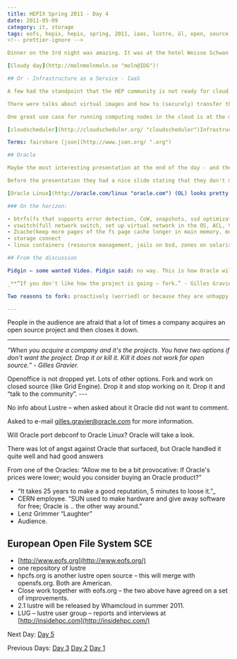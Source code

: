```yaml
---
title: HEPIX Spring 2011 - Day 4
date: 2011-05-09
category: it, storage
tags: eofs, hepix, hepix, spring, 2011, iaas, lustre, öl, open, source, oracle, oracle, linux, virtual, machine, virtual, machine, image, virtualization, vm
<!-- prettier-ignore -->

Dinner on the 3rd night was amazing. It was at the hotel Weisse Schwan in Arheilgen outside Darmstadt and it was a nice reception hall with big round tables, waiters with lots of wine and great buffet food. A+

[Cloudy day](http://molnmolnmoln.se "moln@IDG")!

## Or - Infrastructure as a Service - IaaS

A few had the standpoint that the HEP community is not ready for cloud, not secure enough and we have something that's working. But maybe a mix period would work. At least for now it's quite awesome for non i/o intensive applications.

There were talks about virtual images and how to (securely) transfer them between sites. Several options about this, [stratuslab](https://twitter.com/#!/@StratusLab "on twitter") cloud distribution of images and cloudscheduler.

One great use case for running computing nodes in the cloud is at the moment for when the cluster is maxed out - then you can kick up some more vms in the cloud to help speed up the run. Or when running the jobs it keeps the VM running as long as jobs that require that kind of VMs are in the queue. Or for testing - quite easy to set up several VMs with different operating systems/platforms and then run testing on them. See [cloudscheduler.org](http://cloudscheduler.org/ "cloudscheduler")

[cloudscheduler](http://cloudscheduler.org/ "cloudscheduler")Infrastructure as a Code - IaaC - see [Opscode and Chef](http://www.opscode.com/chef/ "opscode.com"). A pretty interesting looking  configuration management system.

﻿Terms: fairshare [json](http://www.json.org/ ".org")

## Oracle

Maybe the most interesting presentation at the end of the day - and the debate following was maybe the most - it was the presentations from Oracle Linux and Oracle Open Source.

Before the presentation they had a nice slide stating that they don't make any promises based on the presentation. That presentation is not available but the [other one is](http://indico.cern.ch/getFile.py/access?contribId=27&sessionId=9&resId=0&materialId=slides&confId=118192 "slide2") - the one about Oracle and Open Source..

[Oracle Linux](http://oracle.com/linux "oracle.com") (OL) looks pretty good, it's free to download but if you want any updates you need to pay them. They have an upgrade thing so if you're on RHEL6 you can apparently update easily (changes some yum repos). A lot of advertisement - but it was a presentation about the distribution. It's based on RHEL, they take the updates from RHEL, then add their own magic to it. They have a boot setup so if you want to you can boot OL in Red Hat Compatibility mode. Apparently Oracle wants to put Red Hat out of business (after which they were asked: "Where will you get the kernel then?"). x86-64 only.

### On the horizon:

- btrfs(fs that supports error detection, CoW, snapshots, ssd optimization, small files are put in metadata)
- vswitch(full network switch, set up virtual network in the OS, ACL, VLAN, QoS, flow monitoring with openFlow)
- Zcache(keep more pages of the fs page cache longer in main memory, more cache using LZO compression and thus fewer I/O operations - a lot faster to compress/uncompress than to access disk)
- storage connect
- linux containers (resource management, jails on bsd, zones on solaris, own apps/libs/root, runs on top of the kernel, not a virtualization).

## From the discussion

Pidgin – some wanted Video. Pidgin said: no way. This is how Oracle will run their open source projects like MySQL, Lustre.

_**“If you don't like how the project is going – fork.” - Gilles Gravier.**_

Two reasons to fork: proactively (worried) or because they are unhappy with how it's going (how it's going or not going).

---
```


People in the audience are afraid that a lot of times a company acquires an open
source project and then closes it down.

---

_“When you acquire a company and it's the projects. You have two options if
don't want the project. Drop it or kill it. Kill it does not work for open
source.” - Gilles Gravier._

Openoffice is not dropped yet. Lots of other options. Fork and work on closed
source (like Grid Engine). Drop it and stop working on it. Drop it and “talk to
the community”. ---

No info about Lustre – when asked about it Oracle did not want to comment.

Asked to e-mail [gilles.gravier@oracle.com](mailto:gilles.gravier@oracle.com)
for more information.

Will Oracle port debconf to Oracle Linux? Oracle will take a look.

There was lot of angst against Oracle that surfaced, but Oracle handled it quite
well and had good answers

From one of the Oracles: “Allow me to be a bit provocative: If Oracle's prices
were lower; would you consider buying an Oracle product?”

- “It takes 25 years to make a good reputation, 5 minutes to loose it.”\_
- CERN employee. “SUN used to make hardware and give away software for free;
  Oracle is .. the other way around.”
- Lenz Grimmer “Laughter”
- Audience.

## European Open File System SCE

- [http://www.eofs.org](http://www.eofs.org/)
- one repository of lustre
- hpcfs.org is another lustre open source – this will merge with opensfs.org.
  Both are American.
- Close work together with eofs.org – the two above have agreed on a set of
  improvements.
- 2.1 lustre will be released by Whamcloud in summer 2011.
- LUG – lustre user group – reports and interviews at
  [http://insidehpc.com](http://insidehpc.com/)

Next Day:
[Day 5](https://www.guldmyr.com/hepix-spring-2011-%e2%80%93-day-5/ "day5")

Previous Days:
[Day 3](https://www.guldmyr.com/hepix-spring-2011-%e2%80%93-day-3/ "day3")
[Day 2](https://www.guldmyr.com/hepix-spring-2011-%e2%80%93-day-2/ "day2")
[Day 1](https://www.guldmyr.com/hepix-spring-2011-day-1/ "day1")

